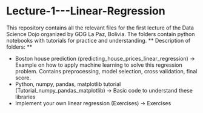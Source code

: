 # Lecture-1---Linear-Regression

This repository contains all the relevant files for the first lecture of the Data Science Dojo organized by GDG La Paz, Bolivia. The folders contain python notebooks with tutorials for practice and understanding. 
** Description of folders: **

* Boston house prediction (predicting_house_prices_linear_regression) -> Example on how to apply machine learning to solve this regression problem. Contains preprocessing, model selection, cross validation, final score.
* Python, numpy, pandas, matplotlib tutorial (Tutorial_numpy_pandas_matplotlib) -> Basic code to understand these libraries
* Implement your own linear regression (Exercises) -> Exercises